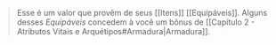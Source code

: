 > Esse é um valor que provêm de seus [[Itens]] [[Equipáveis]]. Alguns desses *Equipáveis* concedem à você um bônus de [[Capítulo 2 - Atributos Vitais e Arquétipos#Armadura|Armadura]].